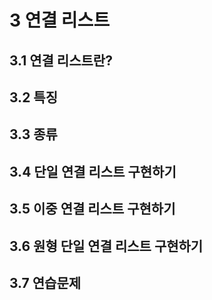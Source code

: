 # 3 연결 리스트

## 3.1 연결 리스트란?
## 3.2 특징
## 3.3 종류
## 3.4 단일 연결 리스트 구현하기
## 3.5 이중 연결 리스트 구현하기
## 3.6 원형 단일 연결 리스트 구현하기
## 3.7 연습문제
